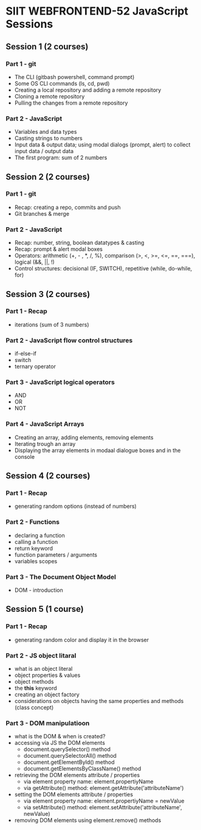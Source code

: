 # SIIT WEBFRONTEND-52 JavaScript Sessions

## Session 1 (2 courses)

### Part 1 - git
 - The CLI (gitbash powershell, command prompt)
 - Some OS CLI commands (ls, cd, pwd)
 - Creating a local repository and adding a remote repository
 - Cloning a remote repository
 - Pulling the changes from a remote repository

### Part 2 - JavaScript
- Variables and data types
- Casting strings to numbers
- Input data & output data; using modal dialogs (prompt, alert) to collect input data / output data
- The first program: sum of 2 numbers

## Session 2 (2 courses)

### Part 1 - git
 - Recap: creating a repo, commits and push
 - Git branches & merge

### Part 2 - JavaScript
- Recap: number, string, boolean datatypes & casting
- Recap: prompt & alert modal boxes
- Operators: arithmetic (+, - , *, /, %), comparison (>, <, >=, <=, ==, ===), logical (&&, ||, !)
- Control structures: decisional (IF, SWITCH), repetitive (while, do-while, for)

## Session 3 (2 courses)

### Part 1 - Recap
- iterations (sum of 3 numbers)

### Part 2 - JavaScript flow control structures
- if-else-if
- switch
- ternary operator

### Part 3 - JavaScript logical operators
- AND
- OR
- NOT

### Part 4 - JavaScript Arrays 
- Creating an array, adding elements, removing elements
- Iterating trough an array
- Displaying the array elements in modaal dialogue boxes and in the console

## Session 4 (2 courses)

### Part 1 - Recap
- generating random options (instead of numbers)

### Part 2 - Functions
- declaring a function
- calling a function
- return keyword
- function parameters / arguments
- variables scopes

### Part 3 - The Document Object Model
- DOM - introduction

## Session 5 (1 course)

### Part 1 - Recap
- generating random color and display it in the browser

### Part 2 - JS object litaral
- what is an object literal
- object properties & values
- object methods
- the **this** keyword
- creating an object factory
- considerations on objects having the same properties and methods (class concept)

### Part 3 - DOM manipulatioon
- what is the DOM & when is created? 
- accessing via JS the DOM elements
    - document.querySelector() method
    - document.querySelectorAll() method
    - document.getElementById() method
    - document.getElementsByClassName() method
- retrieving the DOM elements attribute / properties
    - via element property name: element.propertiyName
    - via getAttribute() method: element.getAttribute('attributeName')
- setting the DOM elements attribute / properties
    - via element property name: element.propertiyName = newValue
    - via setAttribute() method: element.setAttribute('attributeName', newValue)
- removing DOM elements using element.remove() methods